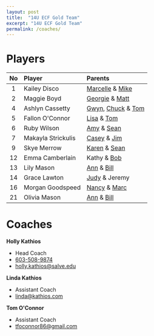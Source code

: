 ```yaml
---
layout: post
title:  "14U ECF Gold Team"
excerpt: "14U ECF Gold Team"
permalink: /coaches/
---
```

# Players

|No    | Player               | Parents          |
|:----:|:---------------------|:-----------------|
| 1    |Kailey Disco          | [Marcelle](mailto:mjdisco@aol.com) & [Mike](mailto:sleak52@yahoo.com)   |
| 2    |Maggie Boyd           | [Georgie](mailto:georgie@arc2arc.com) & [Matt](mailto:matt@arc2arc.com)    |
| 4    |Ashlyn Cassetty       | [Gwyn](mailto:gcassetty@gmail.com), [Chuck](mailto:cmatthewssr@icloud.com) & [Tom](mailto:thomascassetty@gmail.com)     |
| 5    |Fallon O'Connor       | [Lisa](mailto:laoconnor04@hotmail.com) & [Tom](mailto:tfoconnor86@gmail.com)               |
| 6    |Ruby Wilson           | [Amy](mailto:amytwilson03@gmail.com) & [Sean](mailto:swilwil@yahoo.com)        |
| 7    |Makayla Strickulis    | [Casey](mailto:caseynic80@gmail.com) & [Jim](mailto:jstrickulis@gmail.com)  |
| 9    |Skye Merrow           | [Karen](mailto:kmerrow@msn.com) & [Sean](mailto:seanmerrow@gmail.com)     |
| 12   |Emma Camberlain       | Kathy & [Bob](mailto:robert.camberlain@kodak.com)
| 13   |Lily Mason            | [Ann](mailto:annmason@trugreenmail.com) & [Bill](mailto:wcmjr@comcast.net)      |
| 14   |Grace Lawton          | [Judy](mailto:jlsgoodtimes@gmail.com) & Jeremy   |
| 16   |Morgan Goodspeed      | [Nancy](mailto:nancy.goodspeed@eversource.com) & [Marc](mailto:marcgoodspeed@comcast.net)     |
| 21   |Olivia Mason          | [Ann](mailto:annmason@trugreenmail.com) & [Bill](mailto:wcmjr@comcast.net)      |


# Coaches

**Holly Kathios**
* Head Coach
* [603-508-9874](tel:+1-603-508-9874)
* [holly.kathios@salve.edu](mailto:holly.kathios@salve.edu)

**Linda Kathios**
* Assistant Coach
* [linda@kathios.com](mailto:linda@kathios.com)

**Tom O'Connor**
* Assistant Coach
* [tfoconnor86@gmail.com](mailto:tfoconnor86@gmail.com)

